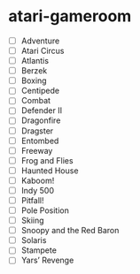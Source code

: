 # atari-gameroom


- [ ] Adventure
- [ ] Atari Circus
- [ ] Atlantis
- [ ] Berzek
- [ ] Boxing
- [ ] Centipede
- [ ] Combat
- [ ] Defender II
- [ ] Dragonfire
- [ ] Dragster
- [ ] Entombed
- [ ] Freeway
- [ ] Frog and Flies
- [ ] Haunted House
- [ ] Kaboom!
- [ ] Indy 500
- [ ] Pitfall!
- [ ] Pole Position
- [ ] Skiing
- [ ] Snoopy and the Red Baron
- [ ] Solaris
- [ ] Stampete
- [ ] Yars’ Revenge
